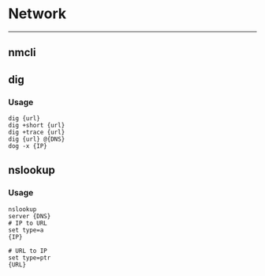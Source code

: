 
# Network
---
## nmcli

## dig
### Usage

```shell 
dig {url}
dig +short {url}
dig +trace {url}
dig {url} @{DNS}
dog -x {IP}
```
## nslookup
### Usage
```shell
nslookup
server {DNS}
# IP to URL
set type=a
{IP}

# URL to IP
set type=ptr
{URL}
```
